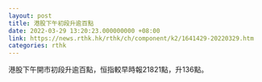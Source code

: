 ```yaml
---
layout: post
title: 港股下午初段升逾百點
date: 2022-03-29 13:20:23.000000000 +08:00
link: https://news.rthk.hk/rthk/ch/component/k2/1641429-20220329.htm
categories: rthk
---
```


港股下午開市初段升逾百點，恒指較早時報21821點，升136點。
